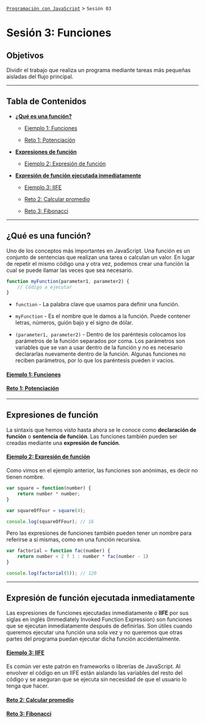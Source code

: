 
[`Programación con JavaScript`](../Readme.md) > `Sesión 03`

# Sesión 3: Funciones

## Objetivos

Dividir el trabajo que realiza un programa mediante tareas más pequeñas aisladas del flujo principal.

---

## Tabla de Contenidos

- **[¿Qué es una función?](#qué-es-una-función)**

	- [Ejemplo 1: Funciones](./Ejemplo-01)

	- [Reto 1: Potenciación](./Reto-01)

- **[Expresiones de función](#expresiones-de-función)**

	- [Ejemplo 2: Expresión de función](./Ejemplo-02)

- **[Expresión de función ejecutada inmediatamente](#expresión-de-función-ejecutada-inmediatamente)**

	- [Ejemplo 3: IIFE](./Ejemplo-03)

	- [Reto 2: Calcular promedio](./Reto-02)

	- [Reto 3: Fibonacci](./Reto-03)

---

## ¿Qué es una función?

Uno de los conceptos más importantes en JavaScript. Una función es un conjunto de sentencias que realizan una tarea o calculan un valor. En lugar de repetir el mismo código una y otra vez, podemos crear una función la cual se puede llamar las veces que sea necesario.

```javascript
function myFunction(parameter1, parameter2) {
	// Código a ejecutar
}
```

- `function` - La palabra clave que usamos para definir una función.

- `myFunction` - Es el nombre que le damos a la función. Puede contener letras, números, guión bajo y el signo de dólar.

- `(parameter1, parameter2)` - Dentro de los paréntesis colocamos los parámetros de la función separados por coma. Los parámetros son variables que se van a usar dentro de la función y no es necesario declararlas nuevamente dentro de la función. Algunas funciones no reciben parámetros, por lo que los paréntesis pueden ir vacios.

#### [Ejemplo 1: Funciones](./Ejemplo-01)

#### [Reto 1: Potenciación](./Reto-01)

---

## Expresiones de función

La sintaxis que hemos visto hasta ahora se le conoce como **declaración de función** o **sentencia de función**. Las funciones también pueden ser creadas mediante una **expresión de función**.

#### [Ejemplo 2: Expresión de función](./Ejemplo-02)

Como vimos en el ejemplo anterior, las funciones son anónimas, es decir no tienen nombre.

```javascript
var square = function(number) {
	return number * number;
}

var squareOfFour = square(4);

console.log(squareOfFour); // 16
```

Pero las expresiones de funciones también pueden tener un nombre para referirse a sí mismas, como en una función recursiva.

```javascript
var factorial = function fac(number) {
	return number < 2 ? 1 : number * fac(number - 1)
}

console.log(factorial(5)); // 120
```

---

## Expresión de función ejecutada inmediatamente

Las expresiones de funciones ejecutadas inmediatamente o **IIFE** por sus siglas en inglés (Immediately Invoked Function Expression) son funciones que se ejecutan inmediatamente después de definirlas. Son útiles cuando queremos ejecutar una función una sola vez y no queremos que otras partes del programa puedan ejecutar dicha función accidentalmente.

#### [Ejemplo 3: IIFE](./Ejemplo-03)

Es común ver este patrón en frameworks o librerías de JavaScript. Al envolver el código en un IIFE están aislando las variables del resto del código y se aseguran que se ejecuta sin necesidad de que el usuario lo tenga que hacer.

#### [Reto 2: Calcular promedio](./Reto-02)

#### [Reto 3: Fibonacci](./Reto-03)
